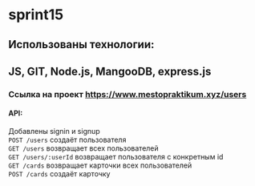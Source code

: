 # sprint15
## Использованы технологии:</br>
JS, GIT, Node.js, MangooDB, express.js 
---
### Ссылка на проект <https://www.mestopraktikum.xyz/users> <br>
#### API:</br>
 Добавлены signin и signup</br>
`POST /users` создаёт пользователя</br>
`GET /users` возвращает всех пользователей</br>
`GET /users/:userId` возвращает пользователя c конкретным id </br>
`GET /cards` возвращает карточки всех пользователей</br>
`POST /cards` создаёт карточку</br>

